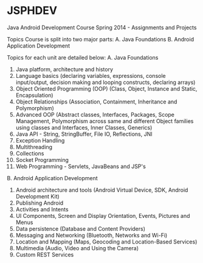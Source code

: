 JSPHDEV
=======

Java Android Development Course Spring 2014 - Assignments and Projects

Topics
Course is split into two major parts:
A. Java Foundations
B. Android Application Development

Topics for each unit are detailed below:
A. Java Foundations

1. Java platform, architecture and history
2. Language basics (declaring variables, expressions, console input/output, decision making and looping constructs, declaring arrays)
3. Object Oriented Programming (OOP) (Class, Object, Instance and Static, Encapsulation) 
4. Object Relationships (Association, Containment, Inheritance and Polymorphism)
5. Advanced OOP (Abstract classes, Interfaces, Packages, Scope Management, Polymorphism across same and different Object families using classes and Interfaces, Inner Classes, Generics)
6. Java API - String, StringBuffer, File IO, Reflections, JNI
7. Exception Handling
8. Multithreading
9. Collections
10. Socket Programming
11. Web Programming - Servlets, JavaBeans and JSP's

B. Android Application Development

1. Android architecture and tools (Android Virtual Device, SDK, Android Development Kit)
2. Publishing Android
3. Activities and Intents
4. UI Components, Screen and Display Orientation, Events, Pictures and Menus
5. Data persistence (Database and Content Providers)
6. Messaging and Networking (Bluetooth, Networks and Wi-Fi)
7. Location and Mapping (Maps, Geocoding and Location-Based Services)
8. Multimedia (Audio, Video and Using the Camera)
9. Custom REST Services
